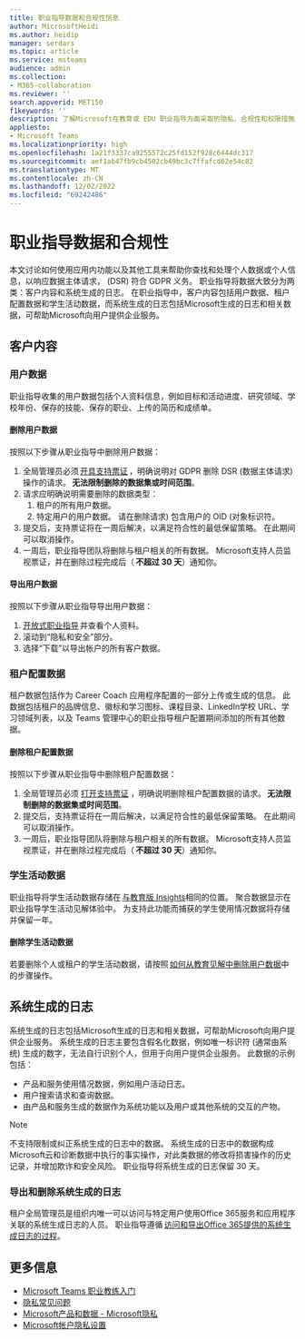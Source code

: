 ```yaml
---
title: 职业指导数据和合规性信息
author: MicrosoftHeidi
ms.author: heidip
manager: serdars
ms.topic: article
ms.service: msteams
audience: admin
ms.collection:
- M365-collaboration
ms.reviewer: ''
search.appverid: MET150
f1keywords: ''
description: 了解Microsoft在教育或 EDU 职业指导方面采取的隐私、合规性和权限措施。
appliesto:
- Microsoft Teams
ms.localizationpriority: high
ms.openlocfilehash: 1a21f3337ca9255572c25fd152f928c6444dc317
ms.sourcegitcommit: aef1ab47fb9cb4502cb49bc3c7ffafcd62e54c82
ms.translationtype: MT
ms.contentlocale: zh-CN
ms.lasthandoff: 12/02/2022
ms.locfileid: "69242486"
---
```

# <a name="career-coach-data-and-compliance"></a>职业指导数据和合规性

本文讨论如何使用应用内功能以及其他工具来帮助你查找和处理个人数据或个人信息，以响应数据主体请求， (DSR) 符合 GDPR 义务。 职业指导将数据大致分为两类：客户内容和系统生成的日志。 在职业指导中，客户内容包括用户数据、租户配置数据和学生活动数据，而系统生成的日志包括Microsoft生成的日志和相关数据，可帮助Microsoft向用户提供企业服务。

## <a name="customer-content"></a>客户内容

### <a name="user-data"></a>用户数据

职业指导收集的用户数据包括个人资料信息，例如目标和活动进度、研究领域、学校年份、保存的技能、保存的职业、上传的简历和成绩单。

#### <a name="deleting-user-data"></a>删除用户数据

按照以下步骤从职业指导中删除用户数据：

1. 全局管理员必须 [开具支持票证](https://edusupport.microsoft.com/support?product_id=career_coach) ，明确说明对 GDPR 删除 DSR (数据主体请求) 操作的请求。 **无法限制删除的数据集或时间范围**。
2. 请求应明确说明需要删除的数据类型：
    1. 租户的所有用户数据。
    2. 特定用户的用户数据。 请在删除请求) 包含用户的 OID (对象标识符。
3. 提交后，支持票证将在一周后解决，以满足符合性的最低保留策略。 在此期间可以取消操作。
4. 一周后，职业指导团队将删除与租户相关的所有数据。 Microsoft支持人员监视票证，并在删除过程完成后（ **不超过 30 天**）通知你。

#### <a name="exporting-user-data"></a>导出用户数据

按照以下步骤从职业指导导出用户数据：

1. [开放式职业指导](https://aka.ms/Career_Coach_App) 并查看个人资料。
1. 滚动到“隐私和安全”部分。
1. 选择“下载”以导出帐户的所有客户数据。

### <a name="tenant-configuration-data"></a>租户配置数据

租户数据包括作为 Career Coach 应用程序配置的一部分上传或生成的信息。 此数据包括租户的品牌信息、徽标和学习图标、课程目录、LinkedIn学校 URL、学习领域列表，以及 Teams 管理中心的职业指导租户配置期间添加的所有其他数据。

#### <a name="deleting-tenant-configuration-data"></a>删除租户配置数据

按照以下步骤从职业指导中删除租户配置数据：

1. 全局管理员必须 [打开支持票证](https://edusupport.microsoft.com/support?product_id=career_coach) ，明确说明删除租户配置数据的请求。 **无法限制删除的数据集或时间范围**。
1. 提交后，支持票证将在一周后解决，以满足符合性的最低保留策略。 在此期间可以取消操作。
1. 一周后，职业指导团队将删除与租户相关的所有数据。 Microsoft支持人员监视票证，并在删除过程完成后（ **不超过 30 天**）通知你。

### <a name="student-activity-data"></a>学生活动数据

职业指导将学生活动数据存储在 [与教育版 Insights](class-insights.md)相同的位置。 聚合数据显示在职业指导学生活动见解体验中。 为支持此功能而捕获的学生使用情况数据将存储并保留一年。

#### <a name="deleting-student-activity-data"></a>删除学生活动数据

若要删除个人或租户的学生活动数据，请按照 [如何从教育见解中删除用户数据](class-insights.md#how-to-delete-user-data-from-education-insights)中的步骤操作。

## <a name="system-generated-logs"></a>系统生成的日志

系统生成的日志包括Microsoft生成的日志和相关数据，可帮助Microsoft向用户提供企业服务。 系统生成的日志主要包含假名化数据，例如唯一标识符 (通常由系统) 生成的数字，无法自行识别个人，但用于向用户提供企业服务。 此数据的示例包括：

- 产品和服务使用情况数据，例如用户活动日志。
- 用户搜索请求和查询数据。
- 由产品和服务生成的数据作为系统功能以及用户或其他系统的交互的产物。

> [!NOTE]
> 不支持限制或纠正系统生成的日志中的数据。 系统生成的日志中的数据构成Microsoft云和诊断数据中执行的事实操作，对此类数据的修改将损害操作的历史记录，并增加欺诈和安全风险。 职业指导将系统生成的日志保留 30 天。

### <a name="exporting-and-deleting-system-generated-logs"></a>导出和删除系统生成的日志

租户全局管理员是组织内唯一可以访问与特定用户使用Office 365服务和应用程序关联的系统生成日志的人员。 职业指导遵循 [访问和导出Office 365提供的系统生成日志的过程](/compliance/regulatory/gdpr-dsr-Office365#accessing-and-exporting-system-generated-logs)。

## <a name="more-information"></a>更多信息

- [Microsoft Teams 职业教练入门](career-coach.md)
- [隐私常见问题](https://privacy.microsoft.com/faq)
- [Microsoft产品和数据 - Microsoft隐私](https://privacy.microsoft.com/privacy-in-our-products)
- [Microsoft帐户隐私设置](https://account.microsoft.com/account/privacy?refd=privacy.microsoft.com&ru=https%3A%2F%2Faccount.microsoft.com%2Fprivacy%2F%3Frefd%3Dprivacy.microsoft.com&destrt=privacy-dashboard)
